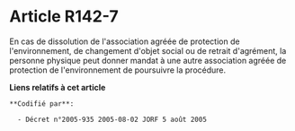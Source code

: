 # Article R142-7

En cas de dissolution de l'association agréée de protection de l'environnement, de changement d'objet social ou de retrait
d'agrément, la personne physique peut donner mandat à une autre association agréée de protection de l'environnement de
poursuivre la procédure.

**Liens relatifs à cet article**

	**Codifié par**:

	  - Décret n°2005-935 2005-08-02 JORF 5 août 2005

